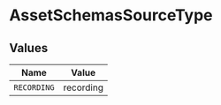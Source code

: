 # AssetSchemasSourceType


## Values

| Name        | Value       |
| ----------- | ----------- |
| `RECORDING` | recording   |